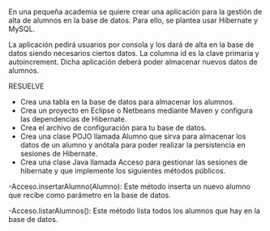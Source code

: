 En una pequeña academia se quiere crear una aplicación para la gestión de alta de alumnos en la base de datos. Para ello, 
se plantea usar Hibernate y MySQL.

La aplicación pedirá usuarios por consola y los dará de alta en la base de datos siendo necesarios ciertos datos.
La columna id es la clave primaria y autoincrement.
Dicha aplicación deberá poder almacenar nuevos datos de alumnos. 

RESUELVE

- Crea una tabla en la base de datos para almacenar los alumnos.
- Crea un proyecto en Eclipse o Netbeans mediante Maven y configura las dependencias de Hibernate.
- Crea el archivo de configuración para tu base de datos.
- Crea una clase POJO llamada Alumno que sirva para almacenar los datos de un alumno y anótala para poder realizar la persistencia en sesiones de Hibernate.
- Crea una clase Java llamada Acceso para gestionar las sesiones de hibernate y que implemente los siguientes métodos públicos.

-Acceso.insertarAlumno(Alumno): Este método inserta un nuevo alumno  que recibe como parámetro en la base de datos.

-Acceso.listarAlumnos(): Este método lista todos los alumnos que hay en la base de datos.
